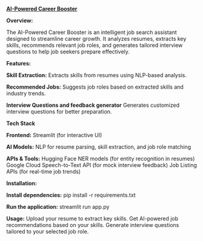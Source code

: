 <u>**AI-Powered Career Booster**</u>

**Overview:**

The AI-Powered Career Booster is an intelligent job search assistant designed to streamline career growth. It analyzes resumes, extracts key skills, recommends relevant job roles, and generates tailored interview questions to help job seekers prepare effectively.

**Features:**

**Skill Extraction:**
Extracts skills from resumes using NLP-based analysis.

**Recommended Jobs:**
Suggests job roles based on extracted skills and industry trends.

**Interview Questions and feedback generator** 
Generates customized interview questions for better preparation.

**Tech Stack**

****Frontend**:**
Streamlit (for interactive UI)

**AI Models:** 
NLP for resume parsing, skill extraction, and job role matching

**APIs & Tools:**
Hugging Face NER models (for entity recognition in resumes)
Google Cloud Speech-to-Text API (for mock interview feedback)
Job Listing APIs (for real-time job trends)


**Installation:**



**Install dependencies:**
pip install -r requirements.txt

**Run the application:**
streamlit run app.py

**Usage:**
Upload your resume to extract key skills.
Get AI-powered job recommendations based on your skills.
Generate interview questions tailored to your selected job role.
